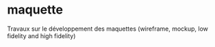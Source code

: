 # maquette
Travaux sur le développement des maquettes (wireframe, mockup, low fidelity and high fidelity)
